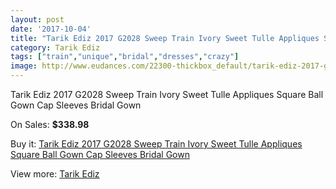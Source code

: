 ```yaml
---
layout: post
date: '2017-10-04'
title: "Tarik Ediz 2017 G2028 Sweep Train Ivory Sweet Tulle Appliques Square Ball Gown Cap Sleeves Bridal Gown"
category: Tarik Ediz
tags: ["train","unique","bridal","dresses","crazy"]
image: http://www.eudances.com/22300-thickbox_default/tarik-ediz-2017-g2028-sweep-train-ivory-sweet-tulle-appliques-square-ball-gown-cap-sleeves-bridal-gown.jpg
---
```

Tarik Ediz 2017 G2028 Sweep Train Ivory Sweet Tulle Appliques Square Ball Gown Cap Sleeves Bridal Gown

On Sales: **$338.98**
<a href="https://www.eudances.com/en/tarik-ediz/7132-tarik-ediz-2017-g2028-sweep-train-ivory-sweet-tulle-appliques-square-ball-gown-cap-sleeves-bridal-gown.html"><amp-img layout="responsive" width="600" height="600" src="//www.eudances.com/22300-thickbox_default/tarik-ediz-2017-g2028-sweep-train-ivory-sweet-tulle-appliques-square-ball-gown-cap-sleeves-bridal-gown.jpg" alt="Tarik Ediz 2017 G2028 Sweep Train Ivory Sweet Tulle Appliques Square Ball Gown Cap Sleeves Bridal Gown 0" /></a>
<a href="https://www.eudances.com/en/tarik-ediz/7132-tarik-ediz-2017-g2028-sweep-train-ivory-sweet-tulle-appliques-square-ball-gown-cap-sleeves-bridal-gown.html"><amp-img layout="responsive" width="600" height="600" src="//www.eudances.com/22301-thickbox_default/tarik-ediz-2017-g2028-sweep-train-ivory-sweet-tulle-appliques-square-ball-gown-cap-sleeves-bridal-gown.jpg" alt="Tarik Ediz 2017 G2028 Sweep Train Ivory Sweet Tulle Appliques Square Ball Gown Cap Sleeves Bridal Gown 1" /></a>

Buy it: [Tarik Ediz 2017 G2028 Sweep Train Ivory Sweet Tulle Appliques Square Ball Gown Cap Sleeves Bridal Gown](https://www.eudances.com/en/tarik-ediz/7132-tarik-ediz-2017-g2028-sweep-train-ivory-sweet-tulle-appliques-square-ball-gown-cap-sleeves-bridal-gown.html "Tarik Ediz 2017 G2028 Sweep Train Ivory Sweet Tulle Appliques Square Ball Gown Cap Sleeves Bridal Gown")

View more: [Tarik Ediz](https://www.eudances.com/en/109-tarik-ediz "Tarik Ediz")